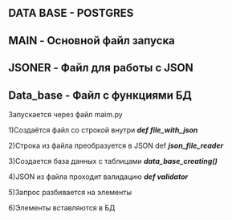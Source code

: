 DATA BASE - POSTGRES 
---
MAIN - Основной файл запуска
---
JSONER - Файл для работы с JSON
---
Data_base - Файл с функциями БД
---

Запускается через файл maim.py

1)Cоздаётся файл со строкой внутри _**def file_with_json**_

2)Строка из файла преобразуется в JSON def **_json_file_reader_**

3)Создается база данных с таблицами **_data_base_creating()_**

4)JSON из файла проходит валидацию **_def validator_**

5)Запрос разбивается на элементы 

6)Элементы вставляются в БД